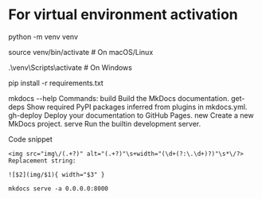 # For virtual environment activation

python -m venv venv

source venv/bin/activate # On macOS/Linux

.\venv\Scripts\activate # On Windows

pip install -r requirements.txt

mkdocs --help
Commands:
build Build the MkDocs documentation.
get-deps Show required PyPI packages inferred from plugins in mkdocs.yml.
gh-deploy Deploy your documentation to GitHub Pages.
new Create a new MkDocs project.
serve Run the builtin development server.

Code snippet

```regex
<img src="img\/(.+?)" alt="(.+?)"\s+width="(\d+(?:\.\d+)?)"\s*\/?>
Replacement string:

![$2](img/$1){ width="$3" }

mkdocs serve -a 0.0.0.0:8000
```

